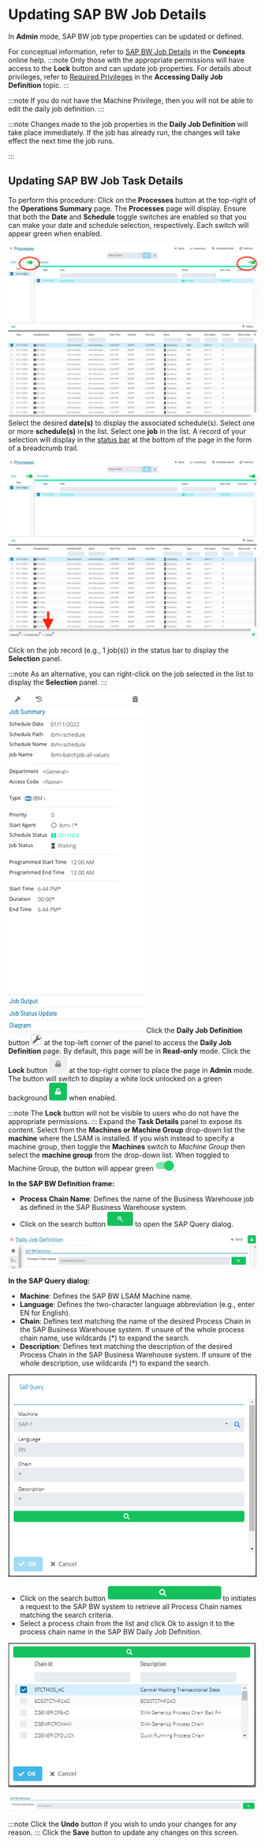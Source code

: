 # Updating SAP BW Job Details

In **Admin** mode, SAP BW job type properties can be updated or defined.

For conceptual information, refer to [SAP BW Job Details](../../../job-types/sap-bw.md) in the **Concepts** online help.
:::note
Only those with the appropriate permissions will have access to the **Lock** button and can update job properties. For details about privileges, refer to [Required Privileges](Accessing-Daily-Job-Definition.md#Required) in the **Accessing Daily Job Definition** topic.
:::

:::note
If you do not have the Machine Privilege, then you will not be able to edit the daily job definition.
:::

:::note
Changes made to the job properties in the **Daily Job Definition** will take place immediately. If the job has already run, the changes will take effect the next time the job runs.

:::
## Updating SAP BW Job Task Details
To perform this procedure:
Click on the **Processes** button at the top-right of the **Operations Summary** page. The **Processes** page will display.
Ensure that both the **Date** and **Schedule** toggle switches are enabled so that you can make your date and schedule selection, respectively. Each switch will appear green when enabled.

![Schedule Status Updates Date & Schedule Toggle Switches Enabled](../../../Resources/Images/SM/Schedule-Status-Update_Date&ScheduleToggles_IBMi.png "Schedule Status Updates Date & Schedule Toggle Switches Enabled")
Select the desired **date(s)** to display the associated schedule(s).
Select one or more **schedule(s)** in the list.
Select one **job** in the list. A record of your selection will display in the [status bar](SM-UI-Layout.md#Status) at the bottom of the page in the form of a breadcrumb trail.

![Job Processes](../../../Resources/Images/SM/Job-ProcessesIBMi.png "Job Processes")

Click on the job record (e.g., 1 job(s)) in the status bar to display the **Selection** panel.

:::note
As an alternative, you can right-click on the job selected in the list to display the **Selection** panel.
:::

![Job Summary Tab in Operations](../../../Resources/Images/SM/Job-Summary-Tab-(IBMi).png "Job Summary Tab in Operations")
Click the **Daily Job Definition** button ![Daily Job Definition Button](../../../Resources/Images/SM/Daily-Job-Definition-Button.png "Daily Job Definition Button") at the top-left corner of the panel to access the **Daily Job Definition** page. By default, this page will be in **Read-only** mode.
Click the **Lock** button ![Daily Job Definition Read-only Button](../../../Resources/Images/SM/Daily-Job-Definition-Read-only-Button.png "Daily Job Definition Read-only Button") at the top-right corner to place the page in **Admin** mode. The button will switch to display a white lock unlocked on a green background ![Daily Job Definition Admin Switch](../../../Resources/Images/SM/Daily-Job-Definition-Admin-Button.png "Daily Job Definition Admin Switch") when enabled.

:::note
The **Lock** button will not be visible to users who do not have the appropriate permissions.
:::
Expand the **Task Details** panel to expose its content.
Select from the **Machines or Machine Group** drop-down list the **machine** where the LSAM is installed. If you wish instead to specify a machine group, then toggle the **Machines** switch to *Machine Group* then select the **machine group** from the drop-down list. When toggled to Machine Group, the button will appear green ![Green Enabled Switch](../../../Resources/Images/SM/Enabled-Switch.png "Green Enabled Switch").

**In the SAP BW Definition frame:**

- **Process Chain Name**: Defines the name of the Business Warehouse job as defined in the SAP Business Warehouse system.
- Click on the search button ![Search Button](../../../Resources/Images/SM/Search_Sap_Button.png "Search Button") to open the SAP Query dialog.

![SAP BW Definition](../../../Resources/Images/SM/SAP-BW-Job-Definition.png "SAP BW Definition")

**In the SAP Query dialog:**

- **Machine**: Defines the SAP BW LSAM Machine name. 
- **Language**: Defines the two-character language abbreviation (e.g., enter EN for English).
- **Chain**: Defines text matching the name of the desired Process Chain in the SAP Business Warehouse system. If unsure of the whole process chain name, use wildcards (\*) to expand the search.
- **Description**: Defines text matching the description of the desired Process Chain in the SAP Business Warehouse system. If unsure of the whole description, use wildcards (\*) to expand the search.

![SAP Query Dialog](../../../Resources/Images/SM/SAP-Query-Dialog.png "SAP Query Dialog")

- Click on the search button ![Query SAP Button](../../../Resources/Images/SM/Query-SAP-Button.png "Query SAP Button")to initiates a request to the SAP BW system to retrieve all Process Chain names matching the search criteria.
- Select a process chain from the list and click Ok to assign it to the process chain name in the SAP BW Daily Job Definition.

![Process Chain List](../../../Resources/Images/SM/Proccess-Chain-List.png "Process Chain List")

![Process Chain Name](../../../Resources/Images/SM/Process_Chain_Name.png "Process Chain Name")

:::note
Click the **Undo** button if you wish to undo your changes for any reason.
:::
Click the **Save** button to update any changes on this screen.
